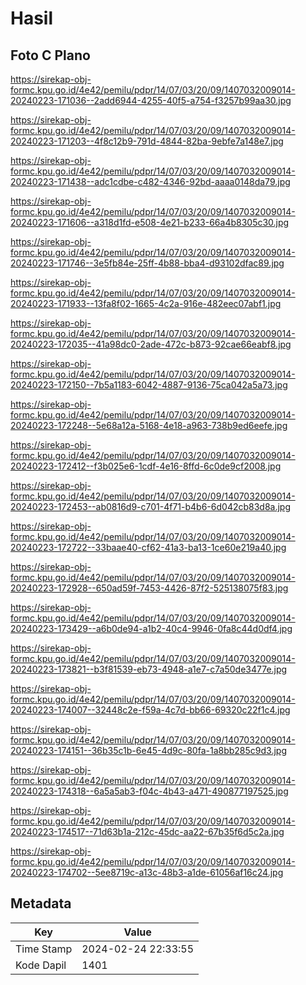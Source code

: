 # Hasil

## Foto C Plano

https://sirekap-obj-formc.kpu.go.id/4e42/pemilu/pdpr/14/07/03/20/09/1407032009014-20240223-171036--2add6944-4255-40f5-a754-f3257b99aa30.jpg

https://sirekap-obj-formc.kpu.go.id/4e42/pemilu/pdpr/14/07/03/20/09/1407032009014-20240223-171203--4f8c12b9-791d-4844-82ba-9ebfe7a148e7.jpg

https://sirekap-obj-formc.kpu.go.id/4e42/pemilu/pdpr/14/07/03/20/09/1407032009014-20240223-171438--adc1cdbe-c482-4346-92bd-aaaa0148da79.jpg

https://sirekap-obj-formc.kpu.go.id/4e42/pemilu/pdpr/14/07/03/20/09/1407032009014-20240223-171606--a318d1fd-e508-4e21-b233-66a4b8305c30.jpg

https://sirekap-obj-formc.kpu.go.id/4e42/pemilu/pdpr/14/07/03/20/09/1407032009014-20240223-171746--3e5fb84e-25ff-4b88-bba4-d93102dfac89.jpg

https://sirekap-obj-formc.kpu.go.id/4e42/pemilu/pdpr/14/07/03/20/09/1407032009014-20240223-171933--13fa8f02-1665-4c2a-916e-482eec07abf1.jpg

https://sirekap-obj-formc.kpu.go.id/4e42/pemilu/pdpr/14/07/03/20/09/1407032009014-20240223-172035--41a98dc0-2ade-472c-b873-92cae66eabf8.jpg

https://sirekap-obj-formc.kpu.go.id/4e42/pemilu/pdpr/14/07/03/20/09/1407032009014-20240223-172150--7b5a1183-6042-4887-9136-75ca042a5a73.jpg

https://sirekap-obj-formc.kpu.go.id/4e42/pemilu/pdpr/14/07/03/20/09/1407032009014-20240223-172248--5e68a12a-5168-4e18-a963-738b9ed6eefe.jpg

https://sirekap-obj-formc.kpu.go.id/4e42/pemilu/pdpr/14/07/03/20/09/1407032009014-20240223-172412--f3b025e6-1cdf-4e16-8ffd-6c0de9cf2008.jpg

https://sirekap-obj-formc.kpu.go.id/4e42/pemilu/pdpr/14/07/03/20/09/1407032009014-20240223-172453--ab0816d9-c701-4f71-b4b6-6d042cb83d8a.jpg

https://sirekap-obj-formc.kpu.go.id/4e42/pemilu/pdpr/14/07/03/20/09/1407032009014-20240223-172722--33baae40-cf62-41a3-ba13-1ce60e219a40.jpg

https://sirekap-obj-formc.kpu.go.id/4e42/pemilu/pdpr/14/07/03/20/09/1407032009014-20240223-172928--650ad59f-7453-4426-87f2-525138075f83.jpg

https://sirekap-obj-formc.kpu.go.id/4e42/pemilu/pdpr/14/07/03/20/09/1407032009014-20240223-173429--a6b0de94-a1b2-40c4-9946-0fa8c44d0df4.jpg

https://sirekap-obj-formc.kpu.go.id/4e42/pemilu/pdpr/14/07/03/20/09/1407032009014-20240223-173821--b3f81539-eb73-4948-a1e7-c7a50de3477e.jpg

https://sirekap-obj-formc.kpu.go.id/4e42/pemilu/pdpr/14/07/03/20/09/1407032009014-20240223-174007--32448c2e-f59a-4c7d-bb66-69320c22f1c4.jpg

https://sirekap-obj-formc.kpu.go.id/4e42/pemilu/pdpr/14/07/03/20/09/1407032009014-20240223-174151--36b35c1b-6e45-4d9c-80fa-1a8bb285c9d3.jpg

https://sirekap-obj-formc.kpu.go.id/4e42/pemilu/pdpr/14/07/03/20/09/1407032009014-20240223-174318--6a5a5ab3-f04c-4b43-a471-490877197525.jpg

https://sirekap-obj-formc.kpu.go.id/4e42/pemilu/pdpr/14/07/03/20/09/1407032009014-20240223-174517--71d63b1a-212c-45dc-aa22-67b35f6d5c2a.jpg

https://sirekap-obj-formc.kpu.go.id/4e42/pemilu/pdpr/14/07/03/20/09/1407032009014-20240223-174702--5ee8719c-a13c-48b3-a1de-61056af16c24.jpg


## Metadata

| Key        | Value               |
| ---------- | ------------------- |
| Time Stamp | 2024-02-24 22:33:55 |
| Kode Dapil | 1401                |



